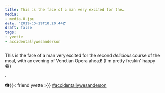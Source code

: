 ```yaml
---
title: This is the face of a man very excited for the…
media:
- media-0.jpg
date: "2019-10-19T18:20:44Z"
draft: false
tags:
- yvette
- accidentallywesanderson
---
```

This is the face of a man very excited for the second *delicious* course of the meal, with an evening of Venetian Opera ahead\! \(I'm pretty freakin' happy 😁\)

.

📷{{< friend yvette >}} [#accidentallywesanderson](/tags/accidentallywesanderson)
